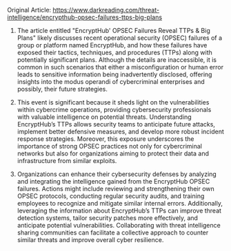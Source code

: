 Original Article: https://www.darkreading.com/threat-intelligence/encrypthub-opsec-failures-ttps-big-plans

1) The article entitled "EncryptHub' OPSEC Failures Reveal TTPs & Big Plans" likely discusses recent operational security (OPSEC) failures of a group or platform named EncryptHub, and how these failures have exposed their tactics, techniques, and procedures (TTPs) along with potentially significant plans. Although the details are inaccessible, it is common in such scenarios that either a misconfiguration or human error leads to sensitive information being inadvertently disclosed, offering insights into the modus operandi of cybercriminal enterprises and possibly, their future strategies.

2) This event is significant because it sheds light on the vulnerabilities within cybercrime operations, providing cybersecurity professionals with valuable intelligence on potential threats. Understanding EncryptHub’s TTPs allows security teams to anticipate future attacks, implement better defensive measures, and develop more robust incident response strategies. Moreover, this exposure underscores the importance of strong OPSEC practices not only for cybercriminal networks but also for organizations aiming to protect their data and infrastructure from similar exploits.

3) Organizations can enhance their cybersecurity defenses by analyzing and integrating the intelligence gained from the EncryptHub OPSEC failures. Actions might include reviewing and strengthening their own OPSEC protocols, conducting regular security audits, and training employees to recognize and mitigate similar internal errors. Additionally, leveraging the information about EncryptHub’s TTPs can improve threat detection systems, tailor security patches more effectively, and anticipate potential vulnerabilities. Collaborating with threat intelligence sharing communities can facilitate a collective approach to counter similar threats and improve overall cyber resilience.